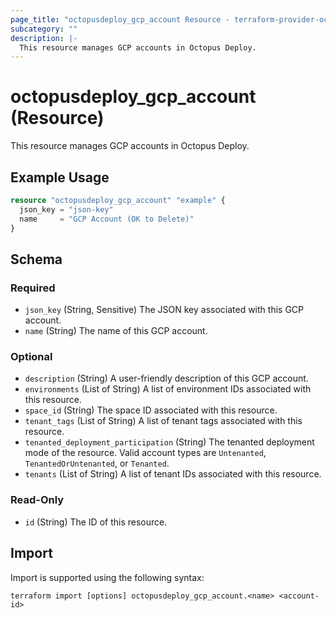 ```yaml
---
page_title: "octopusdeploy_gcp_account Resource - terraform-provider-octopusdeploy"
subcategory: ""
description: |-
  This resource manages GCP accounts in Octopus Deploy.
---
```


# octopusdeploy_gcp_account (Resource)

This resource manages GCP accounts in Octopus Deploy.

## Example Usage

```terraform
resource "octopusdeploy_gcp_account" "example" {
  json_key = "json-key"
  name     = "GCP Account (OK to Delete)"
}
```
<!-- schema generated by tfplugindocs -->
## Schema

### Required

- `json_key` (String, Sensitive) The JSON key associated with this GCP account.
- `name` (String) The name of this GCP account.

### Optional

- `description` (String) A user-friendly description of this GCP account.
- `environments` (List of String) A list of environment IDs associated with this resource.
- `space_id` (String) The space ID associated with this resource.
- `tenant_tags` (List of String) A list of tenant tags associated with this resource.
- `tenanted_deployment_participation` (String) The tenanted deployment mode of the resource. Valid account types are `Untenanted`, `TenantedOrUntenanted`, or `Tenanted`.
- `tenants` (List of String) A list of tenant IDs associated with this resource.

### Read-Only

- `id` (String) The ID of this resource.

## Import

Import is supported using the following syntax:

```shell
terraform import [options] octopusdeploy_gcp_account.<name> <account-id>
```
